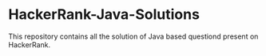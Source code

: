 # HackerRank-Java-Solutions
This repository contains all the solution of Java based questiond present on HackerRank. 
